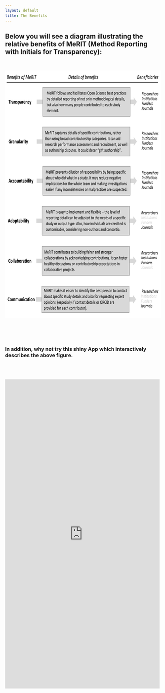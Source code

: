 ```yaml
---
layout: default
title: The Benefits
---
```


<h2>Below you will see a diagram illustrating the relative benefits of MeRIT (Method Reporting with Initials for Transparency): </h2>
     <br>
     
  <p align="center">
      <img src="merit_fig2.png" alt="merit figure 2"
      width="700" 
     height="800"> 
</p> <br>
<br>
<br>

<h3>In addition, why not try this shiny App which interactively describes the above figure. </h3> <br>
<br>
<br>
      
<iframe src = "https://edivimeycook.shinyapps.io/MeRIT_DNA/" style = "border:none; width:500px; height:1000px;"></iframe
